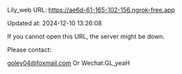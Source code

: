 Lily_web URL: https://ae6d-61-165-102-156.ngrok-free.app

Updated at: 2024-12-10 13:26:08

If you cannot open this URL, the server might be down.

Please contact: 

goley04@foxmail.com Or Wechat:GL_yeaH